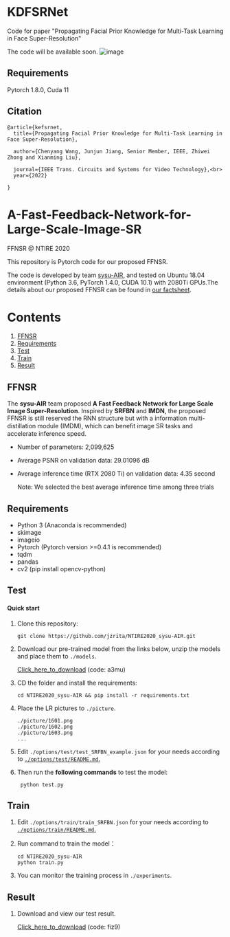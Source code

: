 # KDFSRNet
Code for paper "Propagating Facial Prior Knowledge for Multi-Task Learning in Face Super-Resolution"


The code will be available soon.
![image](https://user-images.githubusercontent.com/39185517/172369908-4b9698b9-bd92-4158-8a4b-ec05100c13f8.png)

## Requirements
Pytorch 1.8.0, Cuda 11

## Citation 
```shell
@article{kefsrnet,
  title={Propagating Facial Prior Knowledge for Multi-Task Learning in Face Super-Resolution},
  
  author={Chenyang Wang, Junjun Jiang, Senior Member, IEEE, Zhiwei Zhong and Xianming Liu},
 
  journal={IEEE Trans. Circuits and Systems for Video Technology},<br>
  year={2022}

}
```
# A-Fast-Feedback-Network-for-Large-Scale-Image-SR
FFNSR @ NTIRE 2020

This repository is Pytorch code for our proposed FFNSR.

The code is developed by team [sysu-AIR](https://github.com/jzrita/NTIRE2020_sysu-AIR), and tested on Ubuntu 18.04 environment (Python 3.6, PyTorch 1.4.0, CUDA 10.1) with 2080Ti GPUs.The details about our proposed FFNSR can be found in [our factsheet](./NTIRE2020_Perceptual_Extreme_SR_sysu-AIR.pdf).

# Contents
1. [FFNSR](#FFNSR)
2. [Requirements](#Requirements)
3. [Test](#Test)
4. [Train](#Train)
5. [Result](#Result)


## FFNSR

The **sysu-AIR** team proposed **A Fast Feedback Network for Large Scale Image Super-Resolution**. Inspired by **SRFBN** and **IMDN**, the proposed FFNSR is still reserved the RNN structure but with a information multi-distillation module (IMDM), which can beneﬁt image SR tasks and accelerate inference speed.

* Number of parameters:  2,099,625

* Average PSNR on validation data: 29.01096 dB

* Average inference time (RTX 2080 Ti) on validation data: 4.35 second 

    Note: We selected the best average inference time among three trials

## Requirements
- Python 3 (Anaconda is recommended)
- skimage
- imageio
- Pytorch (Pytorch version >=0.4.1 is recommended)
- tqdm 
- pandas
- cv2 (pip install opencv-python)

## Test

#### Quick start
1. Clone this repository:

   ```shell
   git clone https://github.com/jzrita/NTIRE2020_sysu-AIR.git
   ```

2. Download our pre-trained model from the links below, unzip the models and place them to `./models`.

    [Click_here_to_download](https://pan.baidu.com/s/1XytyS1XyUidfP8uDeBuN6g)
    (code: a3mu)
    
 
3. CD the folder and install the requirements:

   ```shell
   cd NTIRE2020_sysu-AIR && pip install -r requirements.txt
   ```

4. Place the LR pictures to `./picture`.

   ```shell
   ./picture/1601.png
   ./picture/1602.png
   ./picture/1603.png
   ...
   ```

5. Edit `./options/test/test_SRFBN_example.json` for your needs according to [`./options/test/README.md`.](./options/test/README.md)

6. Then run the **following commands** to test the model:

   ```shell
    python test.py
   ```

## Train
1. Edit `./options/train/train_SRFBN.json` for your needs according to [`./options/train/README.md`.](./options/train/README.md)

2. Run command to train the model：
   ```shell
   cd NTIRE2020_sysu-AIR
   python train.py
   ```

3. You can monitor the training process in `./experiments`.

## Result
1. Download and view our test result.

    [Click_here_to_download](https://pan.baidu.com/s/12zH-7AssJd3HJql-gjrrlw)
    (code: fiz9)
